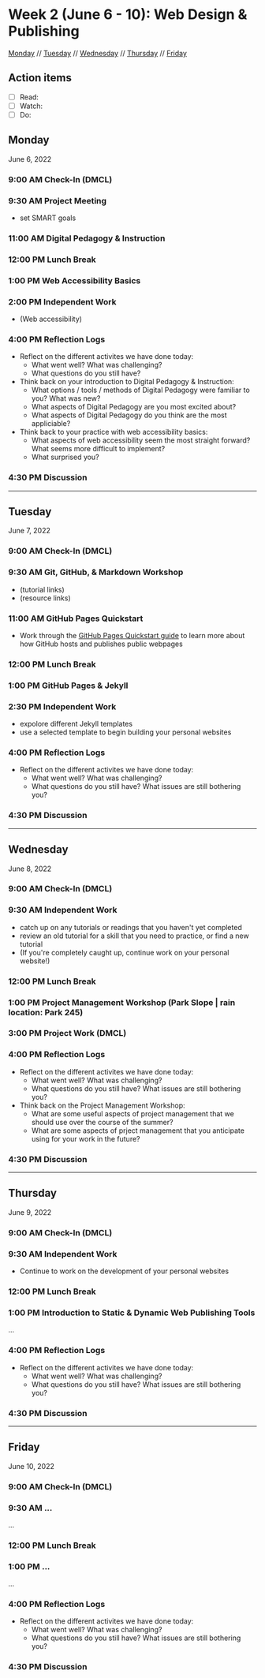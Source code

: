 # Week 2 (June 6 - 10): Web Design & Publishing

[Monday](#monday) // [Tuesday](#tuesday) // [Wednesday](#wednesday) // [Thursday](#thursday) // [Friday](#friday)

## Action items
- [ ] Read: 
- [ ] Watch:
- [ ] Do:

## Monday
June 6, 2022

### 9:00 AM Check-In (DMCL)

### 9:30 AM Project Meeting
- set SMART goals

### 11:00 AM Digital Pedagogy & Instruction

### 12:00 PM Lunch Break

### 1:00 PM Web Accessibility Basics

### 2:00 PM Independent Work
- (Web accessibility) 

### 4:00 PM Reflection Logs
- Reflect on the different activites we have done today:
  - What went well?  What was challenging?
  - What questions do you still have?
- Think back on your introduction to Digital Pedagogy & Instruction:
  - What options / tools / methods of Digital Pedagogy were familiar to you?  What was new?
  - What aspects of Digital Pedagogy are you most excited about?
  - What aspects of Digital Pedagogy do you think are the most appliciable? 
- Think back to your practice with web accessibility basics:
  - What aspects of web accessibility seem the most straight forward?  What seems more difficult to implement? 
  - What surprised you?

### 4:30 PM Discussion

---

## Tuesday
June 7, 2022

### 9:00 AM Check-In (DMCL)

### 9:30 AM Git, GitHub, & Markdown Workshop
- (tutorial links)
- (resource links)

### 11:00 AM GitHub Pages Quickstart
- Work through the [GitHub Pages Quickstart guide](https://docs.github.com/en/pages/quickstart) to learn more about how GitHub hosts and publishes public webpages

### 12:00 PM Lunch Break

### 1:00 PM GitHub Pages & Jekyll

### 2:30 PM  Independent Work
- expolore different Jekyll templates
- use a selected template to begin building your personal websites

### 4:00 PM Reflection Logs
- Reflect on the different activites we have done today:
  - What went well?  What was challenging?
  - What questions do you still have?  What issues are still bothering you?

### 4:30 PM Discussion

---

## Wednesday
June 8, 2022

### 9:00 AM Check-In (DMCL)

### 9:30 AM Independent Work
- catch up on any tutorials or readings that you haven't yet completed
- review an old tutorial for a skill that you need to practice, or find a new tutorial
- (If you're completely caught up, continue work on your personal website!)

### 12:00 PM Lunch Break

### 1:00 PM Project Management Workshop (Park Slope | rain location: Park 245)

### 3:00 PM Project Work (DMCL)

### 4:00 PM Reflection Logs
- Reflect on the different activites we have done today:
  - What went well?  What was challenging?
  - What questions do you still have?  What issues are still bothering you?
- Think back on the Project Management Workshop:
  - What are some useful aspects of project management that we should use over the course of the summer?
  - What are some aspects of prject management that you anticipate using for your work in the future?

### 4:30 PM Discussion

---

## Thursday
June 9, 2022

### 9:00 AM Check-In (DMCL)

### 9:30 AM Independent Work
- Continue to work on the development of your personal websites

### 12:00 PM Lunch Break

### 1:00 PM Introduction to Static & Dynamic Web Publishing Tools

...

### 4:00 PM Reflection Logs
- Reflect on the different activites we have done today:
  - What went well?  What was challenging?
  - What questions do you still have?  What issues are still bothering you?

### 4:30 PM Discussion

---

## Friday
June 10, 2022

### 9:00 AM Check-In (DMCL)

### 9:30 AM ...

...

### 12:00 PM Lunch Break

### 1:00 PM ...

...

### 4:00 PM Reflection Logs
- Reflect on the different activites we have done today:
  - What went well?  What was challenging?
  - What questions do you still have?  What issues are still bothering you?

### 4:30 PM Discussion
